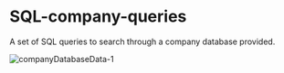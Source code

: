 # SQL-company-queries
A set of SQL queries to search through a company database provided.

![companyDatabaseData-1](https://user-images.githubusercontent.com/46120322/54156623-0202f780-441d-11e9-9690-430f6fd6ea6e.jpg)
